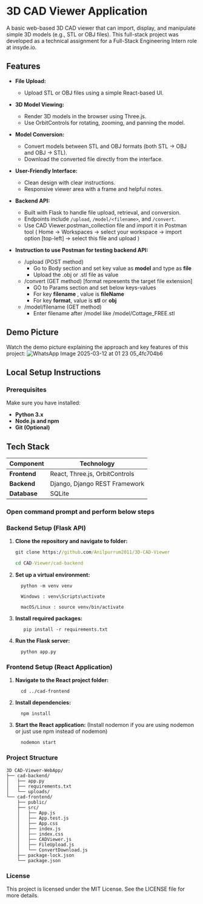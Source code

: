 # 3D CAD Viewer Application

A basic web-based 3D CAD viewer that can import, display, and manipulate simple 3D models (e.g., STL or OBJ files). This full-stack project was developed as a technical assignment for a Full-Stack Engineering Intern role at insyde.io.

## Features

- **File Upload:**  
  - Upload STL or OBJ files using a simple React-based UI.
  
- **3D Model Viewing:**  
  - Render 3D models in the browser using Three.js.
  - Use OrbitControls for rotating, zooming, and panning the model.
  
- **Model Conversion:**  
  - Convert models between STL and OBJ formats (both STL → OBJ and OBJ → STL).
  - Download the converted file directly from the interface.
  
- **User-Friendly Interface:**  
  - Clean design with clear instructions.
  - Responsive viewer area with a frame and helpful notes.

- **Backend API:**  
  - Built with Flask to handle file upload, retrieval, and conversion.
  - Endpoints include `/upload`, `/model/<filename>`, and `/convert`.
  - Use CAD Viewer.postman_collection file and import it in Postman tool ( Home -> Workspaces -> select your workspace -> import option [top-left] -> select this file and upload )
- **Instruction to use Postman for testing backend API:**
    - /upload (POST method)
        - Go to Body section and set key value as **model** and type as **file**
        - Upload the .obj or .stl file as value
    - /convert (GET method) [format represents the target file extension]
        - GO to Params section and set below keys-values
        - For key **filename** , value is **fileName**
        - For key **format**, value is **stl** or **obj**
    - /model/filename (GET method)
      - Enter filename after /model like /model/Cottage_FREE.stl        

## Demo Picture

Watch the demo picture explaining the approach and key features of this project:
![WhatsApp Image 2025-03-12 at 01 23 05_4fc704b6](https://github.com/user-attachments/assets/c1de77c8-3295-4683-994a-57ff9b32019f)


## Local Setup Instructions

### Prerequisites

Make sure you have installed:
- **Python 3.x**
- **Node.js and npm**
- **Git (Optional)**

##  Tech Stack

| Component    | Technology |
|-------------|------------|
| **Frontend** | React, Three.js, OrbitControls |
| **Backend**  | Django, Django REST Framework |
| **Database** | SQLite |

### Open command prompt and perform below steps
### Backend Setup (Flask API)
1. **Clone the repository and navigate to folder:**
   ```cmd
   git clone https://github.com/Anilpurrum2011/3D-CAD-Viewer
   
   cd CAD-Viewer/cad-backend
   ```

2. **Set up a virtual environment:**
   ```
     python -m venv venv
   
     Windows : venv\Scripts\activate
   
     macOS/Linux : source venv/bin/activate
   ```
3. **Install required packages:**
    ```
       pip install -r requirements.txt
    ```
4. **Run the Flask server:**
     ```
       python app.py
     ```
   
### Frontend Setup (React Application)
1. **Navigate to the React project folder:**
   ```
     cd ../cad-frontend
   ```
2. **Install dependencies:**
     ```
       npm install
     ```
3. **Start the React application:** (Install nodemon if you are using nodemon or just use npm instead of nodemon)
   ```
     nodemon start
   ``` 

### Project Structure
    3D CAD-Viewer-WebApp/
    ├── cad-backend/
    │   ├── app.py
    │   ├── requirements.txt
    │   └── uploads/
    └── cad-frontend/
        ├── public/
        ├── src/
        │   ├── App.js
        │   ├── App.test.js
        │   ├── App.css
        │   ├── index.js
        │   ├── index.css
        │   ├── CADViewer.js
        │   ├── FileUpload.js
        │   └── ConvertDownload.js
        ├── package-lock.json
        └── package.json

### License

This project is licensed under the MIT License. See the LICENSE file for more details.
